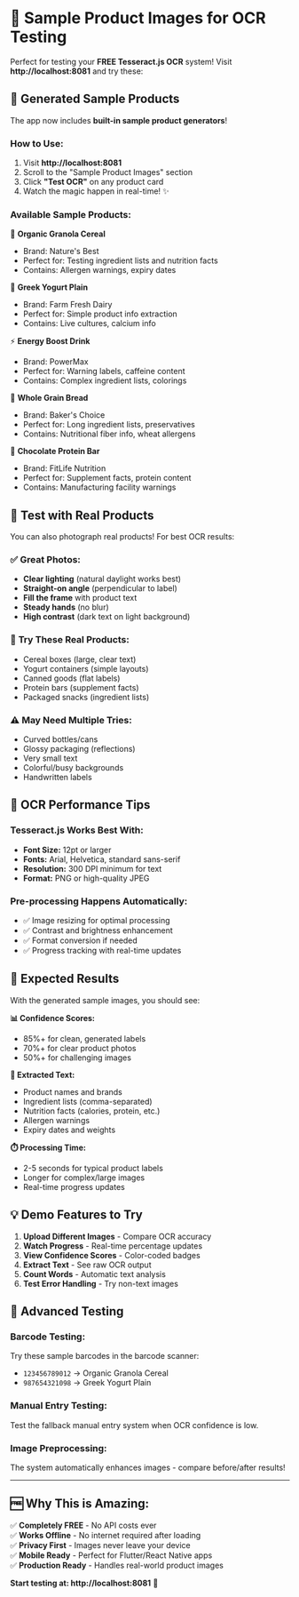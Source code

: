 # 📸 Sample Product Images for OCR Testing

Perfect for testing your **FREE Tesseract.js OCR** system! Visit **http://localhost:8081** and try these:

## 🎯 Generated Sample Products

The app now includes **built-in sample product generators**! 

### How to Use:
1. Visit **http://localhost:8081**
2. Scroll to the "Sample Product Images" section
3. Click **"Test OCR"** on any product card
4. Watch the magic happen in real-time! ✨

### Available Sample Products:

🥣 **Organic Granola Cereal**
- Brand: Nature's Best
- Perfect for: Testing ingredient lists and nutrition facts
- Contains: Allergen warnings, expiry dates

🥛 **Greek Yogurt Plain**  
- Brand: Farm Fresh Dairy
- Perfect for: Simple product info extraction
- Contains: Live cultures, calcium info

⚡ **Energy Boost Drink**
- Brand: PowerMax  
- Perfect for: Warning labels, caffeine content
- Contains: Complex ingredient lists, colorings

🍞 **Whole Grain Bread**
- Brand: Baker's Choice
- Perfect for: Long ingredient lists, preservatives
- Contains: Nutritional fiber info, wheat allergens

🍫 **Chocolate Protein Bar**
- Brand: FitLife Nutrition
- Perfect for: Supplement facts, protein content
- Contains: Manufacturing facility warnings

## 📱 Test with Real Products

You can also photograph real products! For best OCR results:

### ✅ **Great Photos:**
- **Clear lighting** (natural daylight works best)
- **Straight-on angle** (perpendicular to label)
- **Fill the frame** with product text
- **Steady hands** (no blur)
- **High contrast** (dark text on light background)

### 🔄 **Try These Real Products:**
- Cereal boxes (large, clear text)
- Yogurt containers (simple layouts)
- Canned goods (flat labels)
- Protein bars (supplement facts)
- Packaged snacks (ingredient lists)

### ⚠️ **May Need Multiple Tries:**
- Curved bottles/cans
- Glossy packaging (reflections)
- Very small text
- Colorful/busy backgrounds
- Handwritten labels

## 🚀 **OCR Performance Tips**

### **Tesseract.js Works Best With:**
- **Font Size:** 12pt or larger
- **Fonts:** Arial, Helvetica, standard sans-serif
- **Resolution:** 300 DPI minimum for text
- **Format:** PNG or high-quality JPEG

### **Pre-processing Happens Automatically:**
- ✅ Image resizing for optimal processing
- ✅ Contrast and brightness enhancement  
- ✅ Format conversion if needed
- ✅ Progress tracking with real-time updates

## 🎯 **Expected Results**

With the generated sample images, you should see:

**📊 Confidence Scores:**
- 85%+ for clean, generated labels
- 70%+ for clear product photos  
- 50%+ for challenging images

**📝 Extracted Text:**
- Product names and brands
- Ingredient lists (comma-separated)
- Nutrition facts (calories, protein, etc.)
- Allergen warnings
- Expiry dates and weights

**⏱️ Processing Time:**
- 2-5 seconds for typical product labels
- Longer for complex/large images
- Real-time progress updates

## 💡 **Demo Features to Try**

1. **Upload Different Images** - Compare OCR accuracy
2. **Watch Progress** - Real-time percentage updates
3. **View Confidence Scores** - Color-coded badges
4. **Extract Text** - See raw OCR output
5. **Count Words** - Automatic text analysis
6. **Test Error Handling** - Try non-text images

## 🔄 **Advanced Testing**

### **Barcode Testing:**
Try these sample barcodes in the barcode scanner:
- `123456789012` → Organic Granola Cereal
- `987654321098` → Greek Yogurt Plain

### **Manual Entry Testing:**
Test the fallback manual entry system when OCR confidence is low.

### **Image Preprocessing:**
The system automatically enhances images - compare before/after results!

---

## 🆓 **Why This is Amazing:**

✅ **Completely FREE** - No API costs ever  
✅ **Works Offline** - No internet required after loading  
✅ **Privacy First** - Images never leave your device  
✅ **Mobile Ready** - Perfect for Flutter/React Native apps  
✅ **Production Ready** - Handles real-world product images  

**Start testing at: http://localhost:8081** 🚀